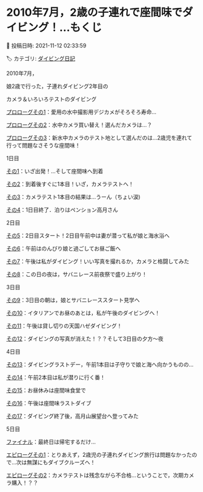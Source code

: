 # 2010年7月，2歳の子連れで座間味でダイビング！…もくじ

📅 投稿日時: 2021-11-12 02:33:59

🏷️ カテゴリ: [ダイビング日記](ce3a7a8d424d112fce83ee85c81a0e344.md)

2010年7月，


娘2歳で行った，子連れダイビング2年目の


カメラ＆いろいろテストのダイビング





[プロローグその1](e876d159f92495cfcad5574c48f5e94a4.md)：愛用の水中撮影用デジカメがそろそろ寿命…


[プロローグその2](efb3b24e69d6ff057fbdc43402c8c11bd.md)：水中カメラ買い替え！選んだカメラは…？


[プロローグその3](e75c94719cb72284176a93c2d52bc8c8e.md)：新水中カメラのテスト地として選んだのは…2歳児を連れて行って問題なさそうな座間味！





1日目


[その1](ef9b613fa2f91fde432b50234b8bed2e2.md)：いざ出発！…そして座間味へ到着


[その2](e4b29b720927bf5b14d434043fec301e9.md)：到着後すぐに1本目！いざ，カメラテストへ！


[その3](e4ad45d532e8eca08b41a1facbe478bd7.md)：カメラテスト1本目の結果は…うーん（ちょい涙)


[その4](ef5a274cf67190f7dac2bddb0c31017c3.md)：1日目終了．泊りはペンション高月さん





2日目


[その5](e3236047936f3dbc8c09e1b502e94b0cc.md)：2日目スタート！2日目午前中は妻が潜って私が娘と海水浴へ


[その6](e4e3187a692d17aa7057cca334afd4a70.md)：午前はのんびり娘と過ごしてお昼ご飯へ


[その7](e44c584bd52f01ce54c7ab5cbc704d068.md)：午後は私がダイビング！いい写真を撮れるか，カメラと格闘してみた


[その8](e3b3005ae081dc6782512477f44e5306c.md)：この日の夜は，サバニレース前夜祭で盛り上がり！





3日目


[その9](ec79dda66c0112d3ecd96801447386791.md)：3日目の朝は，娘とサバニレーススタート見学へ


[その10](ed21b7de3d0278d6434994f6b082e526d.md)：イタリアンでお昼のあとは，私が午後のダイビングへ！


[その11](e872932d6257e228ed928f0987872d048.md)：午後は貸し切りの天国ハゼダイビング！


[その12](e0a7b1279cd9867f88338aaab4c2ab8f5.md)：ダイビングの写真が消えた！？？そして3日目の夕方～夜





4日目


[その13](ef17fa117a98535c21d5cf57ed0a155e8.md)：ダイビングラストデー，午前1本目は子守りで娘と海へ向かうものの…


[その14](e2abb20eadcc72ec8556ec3b1c192fd68.md)：午前2本目は私が潜りに行く番！


[その15](e336951c7eee772d47da2890f7dda7213.md)：お昼休みは座間味食堂で


[その16](e86fb701a37dc2a94da76ce8f53c19109.md)：午後は座間味ラストダイブ


[その17](efb5bf0183dadfd5fac6fbcb7c967d7d1.md)：ダイビング終了後，高月山展望台へ登ってみた





5日目


[ファイナル](ed480d2827d531590a63b45d088191317.md)：最終日は帰宅するだけ…





[エピローグその1](e57eeabcbbede4af71615b822784f072f.md)：とりあえず，2歳児の子連れダイビング旅行は問題なかったので…次は無謀にもダイブクルーズへ！


[エピローグその2](e2e931c4a06a38cbdc0ebf2451369cb3f.md)：カメラテストは残念ながら不合格…ということで，次期カメラ購入！？？
